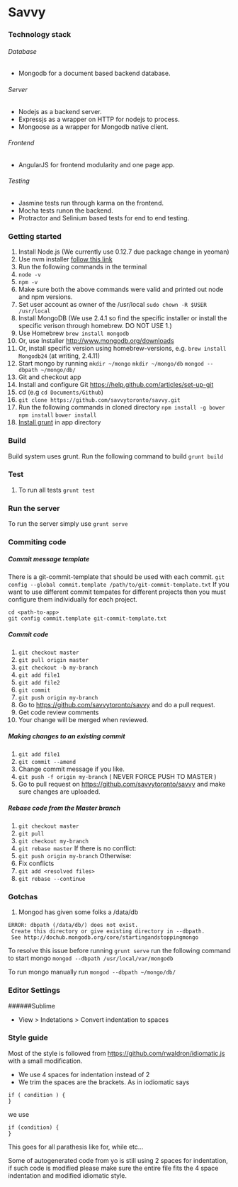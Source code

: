 Savvy
===========

### Technology stack
###### Database
* Mongodb for a document based backend database.

###### Server
* Nodejs as a backend server.
* Expressjs as a wrapper on HTTP for nodejs to process.
* Mongoose as a wrapper for Mongodb native client.

###### Frontend
* AngularJS for frontend modularity and one page app.

###### Testing
* Jasmine tests run through karma on the frontend.
* Mocha tests runon the backend.
* Protractor and Selinium based tests for end to end testing.

### Getting started
1. Install Node.js (We currently use 0.12.7 due package change in yeoman)
  1. Use nvm installer [follow this link](https://www.digitalocean.com/community/tutorials/how-to-install-node-js-with-nvm-node-version-manager-on-a-vps) 
2. Run the following commands in the terminal
  1. ```node -v```
  2. ```npm -v```
  3. Make sure both the above commands were valid and printed out node and npm versions.
3. Set user account as owner of the /usr/local
  ```sudo chown -R $USER /usr/local```
4. Install MongoDB (We use 2.4.1 so find the specific installer or install the specific verison through homebrew. DO NOT USE 1.)
  1. Use Homebrew ```brew install mongodb```
  2. Or, use Installer http://www.mongodb.org/downloads
  3. Or, install specific version using homebrew-versions, e.g. ```brew install Mongodb24``` (at writing, 2.4.11)
  4. Start mongo by running ```mkdir ~/mongo``` ```mkdir ~/mongo/db``` ```mongod --dbpath ~/mongo/db/```
5. Git and checkout app
  1. Install and configure Git https://help.github.com/articles/set-up-git
  2. cd <Github-directory> (e.g ```cd Documents/Github```)
  3. ```git clone https://github.com/savvytoronto/savvy.git```
6. Run the following commands in cloned directory 
```npm install -g bower``` 
```npm install```
```bower install```
7. [Install grunt](http://gruntjs.com/getting-started) in app directory 

### Build
Build system uses grunt. Run the following command to build
```grunt build```

### Test
1. To run all tests
  ```grunt test```

### Run the server
To run the server simply use
```grunt serve```

### Commiting code

##### Commit message template
There is a git-commit-template  that should be used with each commit.
```git config --global commit.template /path/to/git-commit-template.txt```
If you want to use different commit tempates for different projects then you must configure them individually for each project.
```
cd <path-to-app>
git config commit.template git-commit-template.txt
```
##### Commit code
1. ```git checkout master```
2. ```git pull origin master```
3. ```git checkout -b my-branch```
4. ```git add file1```
5. ```git add file2```
6. ```git commit ```
7. ```git push origin my-branch```
8. Go to https://github.com/savvytoronto/savvy and do a pull request.
9. Get code review comments
10. Your change will be merged when reviewed.

##### Making changes to an existing commit
1. ```git add file1```
2. ```git commit --amend```
3. Change commit message if you like.
4. ```git push -f origin my-branch``` 
( NEVER FORCE PUSH TO MASTER )
5. Go to pull request on https://github.com/savvytoronto/savvy and make sure changes are uploaded.

##### Rebase code from the Master branch
1. ```git checkout master```
2. ```git pull```
3. ```git checkout my-branch```
4. ```git rebase master```
If there is no conflict:
5. ```git push origin my-branch```
Otherwise:
5. Fix conflicts
6. ```git add <resolved files>```
7. ```git rebase --continue```

### Gotchas
1. Mongod has given some folks a /data/db
  ```
  ERROR: dbpath (/data/db/) does not exist.
   Create this directory or give existing directory in --dbpath.
   See http://dochub.mongodb.org/core/startingandstoppingmongo
  ```
  To resolve this issue before running ```grunt serve``` run the following command to start mongo
  ```mongod --dbpath /usr/local/var/mongodb```

To run mongo manually run
``` mongod --dbpath ~/mongo/db/ ```

### Editor Settings
######Sublime
* View > Indetations > Convert indentation to spaces

### Style guide

Most of the style is followed from https://github.com/rwaldron/idiomatic.js with a small modification.

* We use 4 spaces for indentation instead of 2
* We trim the spaces are the brackets. As in iodiomatic says
```
if ( condition ) {
}
```
we use
```
if (condition) {
}
```
This goes for all parathesis like for, while etc...

Some of autogenerated code from yo is still using 2 spaces for indentation, if such code is modified please make sure the entire file fits the 4 space indentation and modified idiomatic style.


